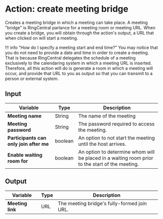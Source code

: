 # Action: create meeting bridge

Creates a meeting bridge in which a meeting can take place. A meeting "bridge" is RingCentral parlance for a meeting room or meeting URL. When you create a bridge, you will obtain through the action's output, a URL that when clicked on will start a meeting. 

!!! info "How do I specify a meeting start and end time?"
    You may notice that you do not need to provide a date and time in order to create a meeting. That is because RingCentral delegates the schedule of a meeting exclusively to the calendaring system in which a meeting URL is inserted. Therefore, all this action will do is generate a room in which a meeting will occur, and provide that URL to you as output so that you can transmit to a person or external system.

## Input

| Variable                                | Type    | Description                                                 |
|-----------------------------------------|---------|-------------------------------------------------------------|
| **Meeting name**                        | String  | The name of the meeting                                     |
| **Meeting password**                    | String  | The password required to access the meeting.                |
| **Participants can only join after me** | boolean | An option to not start the meeting until the host arrives.  |
| **Enable waiting room for**             | boolean | An option to determine whom will be placed in a waiting room prior to the start of the meeting. |

## Output

| Variable         | Type | Description                                 |
|------------------|------|---------------------------------------------|
| **Meeting link** | URL  | The meeting bridge's fully-formed join URL. |
